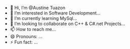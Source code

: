 - 👋 Hi, I’m @Austine Tuazon
- 👀 I’m interested in Software Development...
- 🌱 I’m currently learning MySql...
- 💞️ I’m looking to collaborate on C++ & C#.net Projects...
- 📫 How to reach me...
- 😄 Pronouns: ...
- ⚡ Fun fact: ...

<!---
Austine0829/Austine0829 is a ✨ special ✨ repository because its `README.md` (this file) appears on your GitHub profile.
You can click the Preview link to take a look at your changes.
--->
